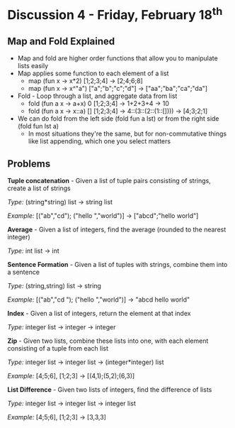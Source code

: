 # Discussion 4 - Friday, February 18<sup>th</sup>

## Map and Fold Explained

* Map and fold are higher order functions that allow you to manipulate lists easily
* Map applies some function to each element of a list
    * map (fun x -> x*2) [1;2;3;4] -> [2;4;6;8]
    * map (fun x -> x^"a") ["a";"b";"c";"d"] -> ["aa";"ba";"ca";"da"]
* Fold - Loop through a list, and aggregate data from list 
    * fold (fun a x -> a+x) 0 [1;2;3;4] -> 1+2+3+4 -> 10
    * fold (fun a x -> x::a) [] [1;2;3;4] -> 4::(3::(2::(1::[]))) -> [4;3;2;1]
* We can do fold from the left side (fold fun a lst) or from the right side (fold fun lst a)
    * In most situations they're the same, but for non-commutative things like list appending, which one you select matters

## Problems

**Tuple concatenation** - Given a list of tuple pairs consisting of strings, create a list of strings

_Type:_ (string*string) list -> string list

_Example:_ [("ab","cd"); ("hello ","world")] -> ["abcd";"hello world"]

**Average** - Given a list of integers, find the average (rounded to the nearest integer) 

_Type:_ int list -> int 

**Sentence Formation** - Given a list of tuples with strings, combine them into a sentence

_Type:_ (string,string) list -> string

_Example:_ [("ab","cd "); ("hello ","world")] -> "abcd hello world"

**Index** - Given a list of integers, return the element at that index

_Type:_ integer list -> integer -> integer

**Zip** - Given two lists, combine these lists into one, with each element consisting of a tuple from each list

_Type:_ integer list -> integer list -> (integer*integer) list

_Example:_ [4;5;6], [1;2;3] -> [(4,1);(5,2);(6,3)]

**List Difference** - Given two lists of integers, find the difference of lists

_Type:_ integer list -> integer list -> integer list

_Example:_ [4;5;6], [1;2;3] -> [3,3,3]
